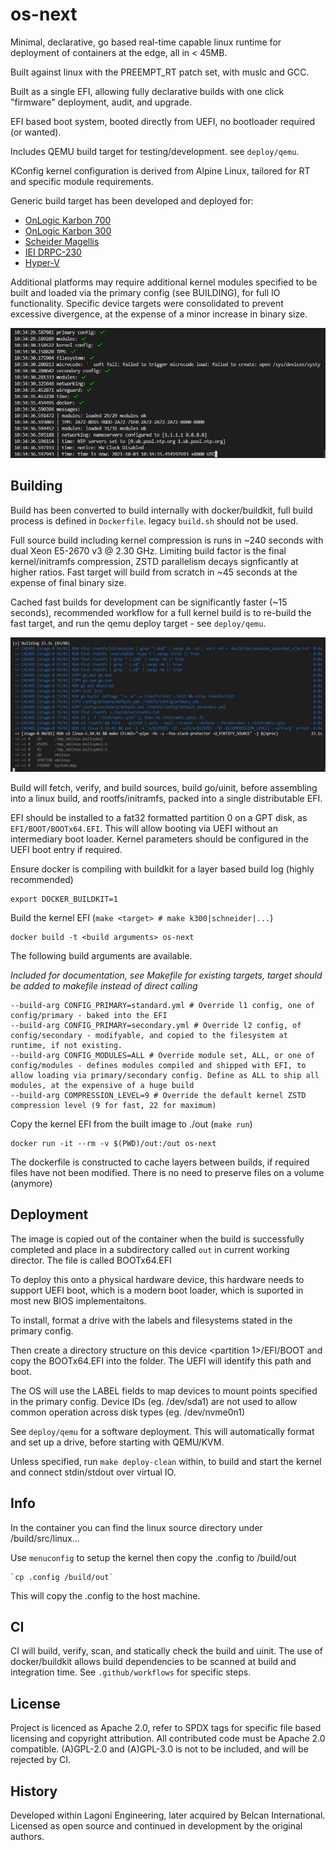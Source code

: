<!--
SPDX-FileCopyrightText: 2021 Belcan Advanced Solutions
SPDX-FileCopyrightText: 2021 Kaelan Thijs Fouwels <kaelan.thijs@fouwels.com>

SPDX-License-Identifier: Apache-2.0
-->

# os-next

Minimal, declarative, go based real-time capable linux runtime for deployment of containers at the edge, all in < 45MB.

Built against linux with the PREEMPT_RT patch set, with muslc and GCC.

Built as a single EFI, allowing fully declarative builds with one click "firmware" deployment, audit, and upgrade.

EFI based boot system, booted directly from UEFI, no bootloader required (or wanted).

Includes QEMU build target for testing/development. see `deploy/qemu`.

KConfig kernel configuration is derived from Alpine Linux, tailored for RT and specific module requirements.

Generic build target has been developed and deployed for:
- [OnLogic Karbon 700](https://www.onlogic.com/k300/)
- [OnLogic Karbon 300](https://www.onlogic.com/k700/)
- [Scheider Magellis](https://www.se.com/uk/en/product/HMIBMUSI29D2801/modular-box-pc-hmibm-universal-ssd-dc-windows-10-2-slots/)
- [IEI DRPC-230](https://www.ieiworld.com/en/product/model.php?II=714)
- [Hyper-V](https://docs.microsoft.com/en-us/virtualization/hyper-v-on-windows/about/)

Additional platforms may require additional kernel modules specified to be built and loaded via the primary config (see BUILDING), for full IO functionality. Specific device targets were consolidated to prevent excessive divergence, at the expense of a minor increase in binary size.

![init](./docs/img/init.png "Init")

## Building

Build has been converted to build internally with docker/buildkit, full build process is defined in `Dockerfile`. legacy `build.sh` should not be used.

Full source build including kernel compression is runs in ~240 seconds with dual Xeon E5-2670 v3 @ 2.30 GHz. Limiting build factor is the final kernel/initramfs compression, ZSTD parallelism decays signficantly at higher ratios. Fast target will build from scratch in ~45 seconds at the expense of final binary size. 

Cached fast builds for development can be significantly faster (~15 seconds), recommended workflow for a full kernel build is to re-build the fast target, and run the qemu deploy target - see `deploy/qemu`.

![buildkit build](./docs/img/buildkit.png "Buildkit")

Build will fetch, verify, and build sources, build go/uinit, before assembling into a linux build, and rootfs/initramfs, packed into a single distributable EFI.

EFI should be installed to a fat32 formatted partition 0 on a GPT disk, as `EFI/BOOT/BOOTx64.EFI`. This will allow booting via UEFI without an intermediary boot loader. Kernel parameters should be configured in the UEFI boot entry if required.

Ensure docker is compiling with buildkit for a layer based build log (highly recommended)

    export DOCKER_BUILDKIT=1 

Build the kernel EFI (`make <target> # make k300|schneider|...`)

    docker build -t <build arguments> os-next

The following build arguments are available.

_Included for documentation, see Makefile for existing targets, target should be added to makefile instead of direct calling_

    --build-arg CONFIG_PRIMARY=standard.yml # Override l1 config, one of config/primary - baked into the EFI
    --build-arg CONFIG_PRIMARY=secondary.yml # Override l2 config, of config/secondary - modifyable, and copied to the filesystem at runtime, if not existing.
    --build-arg CONFIG_MODULES=ALL # Override module set, ALL, or one of config/modules - defines modules compiled and shipped with EFI, to allow loading via primary/secondary config. Define as ALL to ship all modules, at the expensive of a huge build
    --build-arg COMPRESSION_LEVEL=9 # Override the default kernel ZSTD compression level (9 for fast, 22 for maximum)

Copy the kernel EFI from the built image to ./out (`make run`)

    docker run -it --rm -v $(PWD)/out:/out os-next

The dockerfile is constructed to cache layers between builds, if required files have not been modified. There is no need to preserve files on a volume (anymore)

## Deployment

The image is copied out of the container when the build is successfully completed and place in a subdirectory called `out` in current working director. The file is called BOOTx64.EFI

To deploy this onto a physical hardware device, this hardware needs to support UEFI boot, which is a modern boot loader, which is suported in most new BIOS implementaitons. 

To install, format a drive with the labels and filesystems stated in the primary config.

Then create a directory structure on this device <partition 1>/EFI/BOOT and copy the BOOTx64.EFI into the folder. The UEFI will identify this path and boot.

The OS will use the LABEL fields to map devices to mount points specified in the primary config. Device IDs (eg. /dev/sda1) are not used to allow common operation across disk types (eg. /dev/nvme0n1) 

See `deploy/qemu` for a software deployment. This will automatically format and set up a drive, before starting with QEMU/KVM.

Unless specified, run `make deploy-clean` within, to build and start the kernel and connect stdin/stdout over virtual IO.

## Info

In the container you can find the linux source directory under /build/src/linux... 

Use `menuconfig` to setup the kernel then copy the .config to /build/out 

    `cp .config /build/out`

This will copy the .config to the host machine.

## CI
CI will build, verify, scan, and statically check the build and uinit. The use of docker/buildkit allows build dependencies to be scanned at build and integration time. See `.github/workflows` for specific steps.

## License
Project is licenced as Apache 2.0, refer to SPDX tags for specific file based licensing and copyright attribution. All contributed code must be Apache 2.0 compatible. (A)GPL-2.0 and (A)GPL-3.0 is not to be included, and will be rejected by CI.

## History
Developed within Lagoni Engineering, later acquired by Belcan International. Licensed as open source and continued in development by the original authors.
